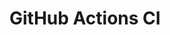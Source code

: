 # GitHub Actions CI


































































































































































































































































































































































































































































































































































































































































































































































































































































































































































































































































































































































































































































































































































































































































































































































































































































































































































































































































































































































































































































































































































































































































































































































































































































































































































































































































































































































































































































































































































































































































































































































































































































































































































































































































































































































































































































































































































































